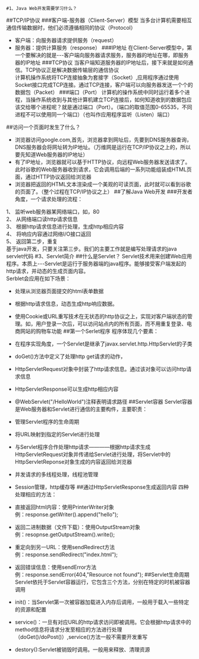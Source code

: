 	#1、Java Web开发需要学习什么？

##TCP/IP协议
###客户端-服务器（Client-Server）模型
当多台计算机需要相互通信传输数据时，他们必须遵循相同的协议（Protocol）

* 客户端：向服务器请求提供服务（request）
* 服务器：提供计算服务（response）
###IP地址
在Client-Server模型中，第一个要解决的就是---客户端向服务器请求服务，服务器的地址在哪，即服务器的IP地址
###TCP协议
当客户端知道服务器的IP地址后，接下来就是如何通信。TCP协议正是解决数据传输层的通信协议  
计算机操作系统将TCP连接抽象为套接字（Socket）,应用程序通过使用Socket接口完成TCP连接。通过TCP连接，客户端可以向服务器发送一个个的数据包（Packet）
###端口（Port）
计算机的操作系统中同时运行着多个进程，当操作系统收到与其他计算机建立TCP连接后，如何知道收到的数据包应该交给哪个进程呢？就是通过端口（Port）。（端口的取值范围0-65535，不同进程不可以使用同一个端口）（也叫作应用程序监听（Listen）端口）

##访问一个页面时发生了什么？

* 浏览器访问google.com,首先，浏览器拿到网址后，先要到DNS服务器查询，DNS服务器会将网址转为IP地址。（万维网是运行在TCP/IP协议之上的，所以要先知道Web服务器的IP地址）
* 有了IP地址，浏览器就可以基于HTTP协议，向远程Web服务器发送请求了。此时谷歌的Web服务器收到请求，它会调用后端的一系列功能组装成HTML页面，通过HTTP协议返回给浏览器
* 浏览器把返回的HTML文本渲染成一个美观的可读页面，此时就可以看到谷歌的页面了。（整个过程在TCP/IP协议之上）
##了解Java Web开发
###开发者角度，一个请求处理的流程：

1、 监听web服务器某网络端口，如，80  
2、 从网络端口读http请求信息  
3、 根据http请求信息进行处理，生成http相应内容  
4、 将响应内容通过网络I/O接口返回  
5、 返回第二步，重复  
基于java开发，只要关注第三步。我们的主要工作就是编写处理请求的java servlet代码
#3、Servlet简介
##什么是Servlet？
Servlet技术用来创建Web应用程序。本质上---Servlet是运行于服务器端的java程序。能够接受客户端发起的http请求，并动态的生成页面内容。  
Serblet会应用在如下场景：

* 处理从浏览器页面提交的html表单数据
* 根据http请求信息，动态生成http响应数据。
* 使用Cookie或URL重写技术在无状态的http协议之上，实现对客户端状态的管理。如，用户登录一次后，可以访问站点内的所有页面，而不用重复登录、电商网站的购物车功能
##第一个Serlet程序
程序体现几个要素：

* 在程序实现角度，一个Servlet是继承了javax.servlet.http.HttpServlet的子类
* doGet()方法中定义了处理http get请求的动作，
* HttpServletRequest对象中封装了http请求信息。通过该对象可以访问http请求信息
* HttpServletResponse可以生成http相应内容
* @WebServlet("/HelloWorld")注释表明请求路径
##Servlet容器
Servlet容器是Web服务器和Servlet进行通信的主要构件，主要职责：

* 管理Servlet程序的生命周期
* 将URL映射到指定的Servlet进行处理
* 与Servlet程序合作处理http请求————根据http请求生成HttpServletRequest对象并传递给Servlet进行处理，将Servlet中的HttpServletReponse对象生成的内容返回给浏览器
* 并发请求的多线程处理，线程池管理
* Session管理，http缓存等
##通过HttpServletResponse生成返回内容
四种处理相应的方法：

* 直接返回html内容：使用PrinterWriter对象  
 例：response.getWriter().append("hello");  
* 返回二进制数据（文件下载）：使用OutputStream对象   
 例：resopnse.getOutputStream().write();　  
* 重定向到另一URL：使用sendRedirect方法   
 例：response.sendRedirect("index.html");
* 返回错误信息：使用sendError方法  
 例：response.sendError(404,"Resource not found");
##Servlet生命周期
Servlet依托于Servlet容器运行，它包含三个方法，分别在特定的时机被容器调用

* init()：当Servlet第一次被容器加载进入内存后调用，一般用于载入一些特定的资源和配置
* service()：一旦有对应URL的http请求访问即被调用。它会根据http请求中的method信息将请求分发至相应的方法进行处理（doGet()/doPost()）,service()方法一般不需要开发重写
* destory():Servlet被销毁时调用。一般用来释放、清理资源